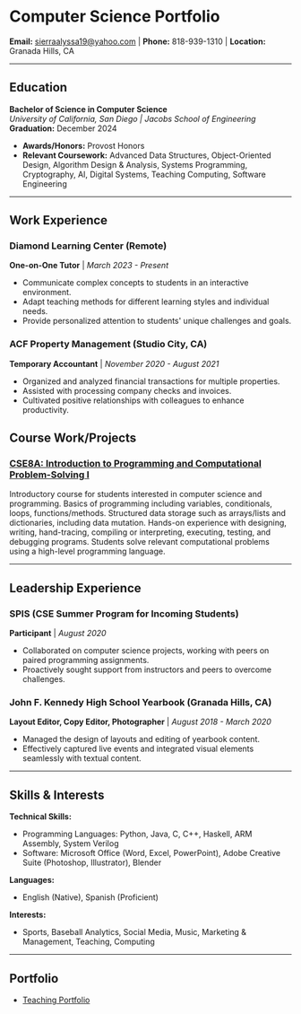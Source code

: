 # Computer Science Portfolio

**Email:** [sierraalyssa19@yahoo.com](mailto:sierraalyssa19@yahoo.com) | **Phone:** 818-939-1310 | **Location:** Granada Hills, CA

---

## Education

**Bachelor of Science in Computer Science**  
_University of California, San Diego | Jacobs School of Engineering_  
**Graduation:** December 2024

- **Awards/Honors:** Provost Honors
- **Relevant Coursework:** Advanced Data Structures, Object-Oriented Design, Algorithm Design & Analysis, Systems Programming, Cryptography, AI, Digital Systems, Teaching Computing, Software Engineering

---

## Work Experience

### Diamond Learning Center (Remote)  
**One-on-One Tutor** | _March 2023 - Present_

- Communicate complex concepts to students in an interactive environment.
- Adapt teaching methods for different learning styles and individual needs.
- Provide personalized attention to students' unique challenges and goals.

### ACF Property Management (Studio City, CA)  
**Temporary Accountant** | _November 2020 - August 2021_

- Organized and analyzed financial transactions for multiple properties.
- Assisted with processing company checks and invoices.
- Cultivated positive relationships with colleagues to enhance productivity.

## Course Work/Projects

### [CSE8A: Introduction to Programming and Computational Problem-Solving I](https://github.com/sierraaa19/CSE8A.git)
Introductory course for students interested in computer science and programming. Basics of programming including variables, conditionals, loops, functions/methods. Structured data storage such as arrays/lists and dictionaries, including data mutation. Hands-on experience with designing, writing, hand-tracing, compiling or interpreting, executing, testing, and debugging programs. Students solve relevant computational problems using a high-level programming language.

---

## Leadership Experience

### SPIS (CSE Summer Program for Incoming Students)  
**Participant** | _August 2020_

- Collaborated on computer science projects, working with peers on paired programming assignments.
- Proactively sought support from instructors and peers to overcome challenges.

### John F. Kennedy High School Yearbook (Granada Hills, CA)  
**Layout Editor, Copy Editor, Photographer** | _August 2018 - March 2020_

- Managed the design of layouts and editing of yearbook content.
- Effectively captured live events and integrated visual elements seamlessly with textual content.

---

## Skills & Interests

**Technical Skills:**  
- Programming Languages: Python, Java, C, C++, Haskell, ARM Assembly, System Verilog
- Software: Microsoft Office (Word, Excel, PowerPoint), Adobe Creative Suite (Photoshop, Illustrator), Blender

**Languages:**  
- English (Native), Spanish (Proficient)

**Interests:**  
- Sports, Baseball Analytics, Social Media, Music, Marketing & Management, Teaching, Computing

---

## Portfolio

- [Teaching Portfolio](https://sites.google.com/ucsd.edu/alyssasportfolio/home)
